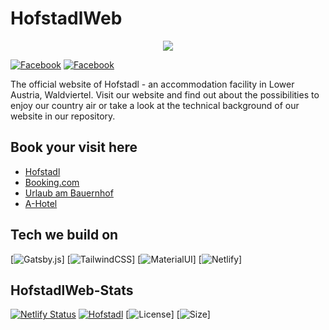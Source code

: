 # HofstadlWeb

<p align="center">
  <a href="https://hofstadl.tk/">
    <img src="/src/data/images/parallaxFront.png"></a>
</p>

[![Facebook](https://img.shields.io/badge/Facebook-1877F2?style=for-the-badge&logo=facebook&logoColor=white)](https://www.facebook.com/BiobauernhofLiebhart/)
[![Facebook](https://img.shields.io/badge/Instagram-E4405F?style=for-the-badge&logo=instagram&logoColor=white)](https://www.instagram.com/hofstadl_liebhart/)

The official website of Hofstadl - an accommodation facility in Lower Austria, Waldviertel. Visit our website and find out about the possibilities to enjoy our country air or take a look at the technical background of our website in our repository.

## Book your visit here

* [Hofstadl](https://www.hofstadl.tk)
* [Booking.com](http://www.booking.com/Share-CzKh43)
* [Urlaub am Bauernhof](https://www.urlaubambauernhof.at/de/hoefe/liebhart)
* [A-Hotel](https://www.a-hotel.com/de/osterreich/238364-merkenbrechts/6847654-1-hofstadl-sonja-liebhart/)

## Tech we build on

[![Gatsby.js](https://img.shields.io/badge/Gatsby-663399?style=for-the-badge&logo=gatsby&logoColor=white)]
[![TailwindCSS](https://img.shields.io/badge/Tailwind_CSS-38B2AC?style=for-the-badge&logo=tailwind-css&logoColor=white)]
[![MaterialUI](https://img.shields.io/badge/Material--UI-0081CB?style=for-the-badge&logo=material-ui&logoColor=white)]
[![Netlify](https://img.shields.io/badge/Netlify-00C7B7?style=for-the-badge&logo=netlify&logoColor=white)]

## HofstadlWeb-Stats

[![Netlify Status](https://api.netlify.com/api/v1/badges/ce7b6847-036d-406d-b97d-4e4b876907d8/deploy-status)](https://app.netlify.com/sites/hofstadl/deploys)
[![Hofstadl](https://img.shields.io/website-up-down-green-red/http/hofstadl.tk.svg)](https://www.hofstadl.tk)
[![License](https://img.shields.io/github/license/Hofstadl/HofstadlWeb.svg)]
[![Size](https://badge-size.herokuapp.com/Hofstadl/HofstadlWeb/main/)]
